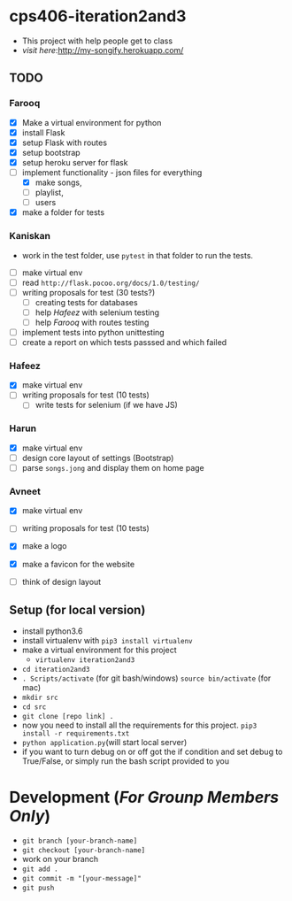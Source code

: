# cps406-iteration2and3
- This project with help people get to class 
- _visit here_:http://my-songify.herokuapp.com/

## TODO 
### Farooq 
- [x] Make a virtual environment for python 
- [x] install Flask 
- [x] setup Flask with routes
- [x] setup bootstrap 
- [x] setup heroku server for flask
- [ ] implement functionality - json files for everything
    - [x] make songs, 
    - [ ] playlist, 
    - [ ] users
- [x] make a folder for tests 

### Kaniskan 
- work in the test folder, use `pytest` in that folder to run the tests.
- [ ] make virtual env
- [ ] read `http://flask.pocoo.org/docs/1.0/testing/`
- [ ] writing proposals for test (30 tests?) 
    - [ ] creating tests for databases 
    - [ ] help *Hafeez* with selenium testing 
    - [ ] help *Farooq* with routes testing 
- [ ] implement tests into python unittesting
- [ ] create a report on which tests passsed and which failed

### Hafeez 
- [X] make virtual env
- [ ] writing proposals for test (10 tests)
    - [ ] write tests for selenium (if we have JS)

### Harun 
- [x] make virtual env
- [ ] design core layout of settings (Bootstrap)
- [ ] parse `songs.jong` and display them on home page
### Avneet
- [X] make virtual env
- [ ] writing proposals for test (10 tests)
- [X] make a logo 
- [X] make a favicon for the website 
- [ ] think of design layout 


## Setup (for local version)
- install python3.6
- install virtualenv with `pip3 install virtualenv`
- make a virtual environment for this project 
    - `virtualenv iteration2and3`
- `cd iteration2and3`
- `. Scripts/activate` (for git bash/windows) `source bin/activate` (for mac)
- `mkdir src`
- `cd src`
- `git clone [repo link] .`
- now you need to install all the requirements for this project. `pip3 install -r requirements.txt`
- `python application.py`(will start local server)
- if you want to turn debug on or off got the if condition and set debug to True/False, or simply run the bash script provided to you 

# Development (_For Grounp Members Only_)
- `git branch [your-branch-name]`
- `git checkout [your-branch-name]`
- work on your branch
- `git add .`
- `git commit -m "[your-message]"`
- `git push`
          
